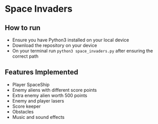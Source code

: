 # Space Invaders

## How to run
- Ensure you have Python3 installed on your local device
- Download the repository on your device
- On your terminal run ```python3 space_invaders.py``` after ensuring the correct path

## Features Implemented 
- Player SpaceShip
- Enemy aliens with different score points
- Extra enemy alien worth 500 points
- Enemy and player lasers
- Score keeper
- Obstacles
- Music and sound effects